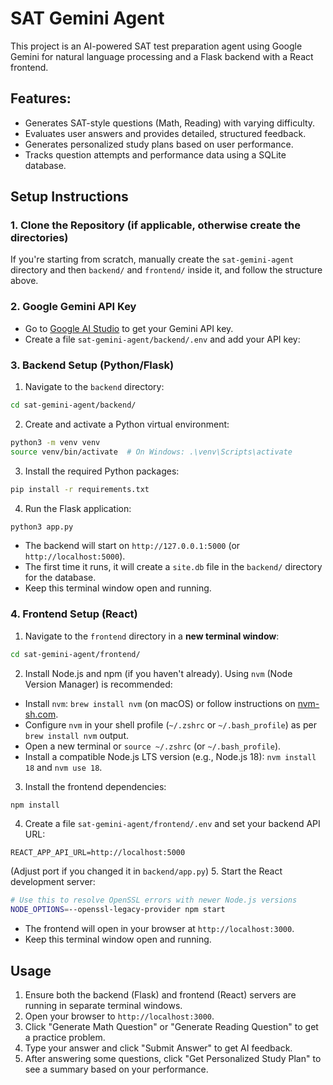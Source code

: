 # SAT Gemini Agent

This project is an AI-powered SAT test preparation agent using Google Gemini for natural language processing and a Flask backend with a React frontend.

## Features:
- Generates SAT-style questions (Math, Reading) with varying difficulty.
- Evaluates user answers and provides detailed, structured feedback.
- Generates personalized study plans based on user performance.
- Tracks question attempts and performance data using a SQLite database.

## Setup Instructions

### 1. Clone the Repository (if applicable, otherwise create the directories)
If you're starting from scratch, manually create the `sat-gemini-agent` directory and then `backend/` and `frontend/` inside it, and follow the structure above.

### 2. Google Gemini API Key
- Go to [Google AI Studio](https://aistudio.google.com/app/apikey) to get your Gemini API key.
- Create a file `sat-gemini-agent/backend/.env` and add your API key:


### 3. Backend Setup (Python/Flask)

1.  Navigate to the `backend` directory:
  ```bash
  cd sat-gemini-agent/backend/
  ```
2.  Create and activate a Python virtual environment:
  ```bash
  python3 -m venv venv
  source venv/bin/activate  # On Windows: .\venv\Scripts\activate
  ```
3.  Install the required Python packages:
  ```bash
  pip install -r requirements.txt
  ```
4.  Run the Flask application:
  ```bash
  python3 app.py
  ```
  - The backend will start on `http://127.0.0.1:5000` (or `http://localhost:5000`).
  - The first time it runs, it will create a `site.db` file in the `backend/` directory for the database.
  - Keep this terminal window open and running.

### 4. Frontend Setup (React)

1.  Navigate to the `frontend` directory in a **new terminal window**:
  ```bash
  cd sat-gemini-agent/frontend/
  ```
2.  Install Node.js and npm (if you haven't already). Using `nvm` (Node Version Manager) is recommended:
  - Install `nvm`: `brew install nvm` (on macOS) or follow instructions on [nvm-sh.com](https://nvm.sh/).
  - Configure `nvm` in your shell profile (`~/.zshrc` or `~/.bash_profile`) as per `brew install nvm` output.
  - Open a new terminal or `source ~/.zshrc` (or `~/.bash_profile`).
  - Install a compatible Node.js LTS version (e.g., Node.js 18): `nvm install 18` and `nvm use 18`.
3.  Install the frontend dependencies:
  ```bash
  npm install
  ```
4.  Create a file `sat-gemini-agent/frontend/.env` and set your backend API URL:
  ```
  REACT_APP_API_URL=http://localhost:5000
  ```
  (Adjust port if you changed it in `backend/app.py`)
5.  Start the React development server:
  ```bash
  # Use this to resolve OpenSSL errors with newer Node.js versions
  NODE_OPTIONS=--openssl-legacy-provider npm start
  ```
  - The frontend will open in your browser at `http://localhost:3000`.
  - Keep this terminal window open and running.

## Usage

1.  Ensure both the backend (Flask) and frontend (React) servers are running in separate terminal windows.
2.  Open your browser to `http://localhost:3000`.
3.  Click "Generate Math Question" or "Generate Reading Question" to get a practice problem.
4.  Type your answer and click "Submit Answer" to get AI feedback.
5.  After answering some questions, click "Get Personalized Study Plan" to see a summary based on your performance.
